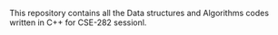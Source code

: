 This repository contains all the Data structures and Algorithms codes written in C++ for CSE-282 sessionl.
